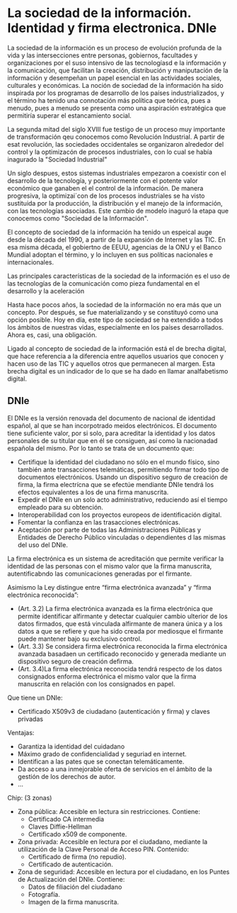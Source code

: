 # La sociedad de la información. Identidad y firma electronica. DNIe

La sociedad de la información es un proceso de evolución profunda de la vida y las intersecciones entre personas, gobiernos, facultades y organizaciones por el suso intensivo de las tecnologíasd e la información y la comunicación, que facilitan la creación, distribución y maniputación de la información y desempeñan un papel esencial en las actividades sociales, culturales y económicas. La noción de sociedad de la información ha sido inspirada por los programas de desarrollo de los países industrializados, y el término ha tenido una connotación más política que teórica, pues a menudo, pues a menudo se presenta como una aspiración estratégica que permitiría superar el estancamiento social. 

La segunda mitad del siglo XVIII fue testigo de un proceso muy importante de transformación qeu conocemos como Revolución Industrial. A partir de esat revolución, las sociedades occidentales se organizaron alrededor del control y la optimizacón de procesos industriales, con lo cual se había inagurado la "Sociedad Industrial"

Un siglo despues, estos sistemas industriales empezaron a coexistir con el desarrollo de la tecnología, y posteriormente con el potente valor económico que ganaben el el control de la información. De manera progresiva, la optimizai´con de los procesos industriales se ha visto sustituida por la producción, la distribución y el manejo de la información, con las tecnologías asociadas. Este cambio de modelo inaguró la etapa que conocemos como "Sociedad de la Información". 

El concepto de sociedad de la información ha tenido un espeical auge desde la década del 1990, a partir de la expansión de Internet y las TIC. En esa misma década, el gobiertno de EEUU, agencias de la ONU y el Banco Mundial adoptan el término, y lo incluyen en sus políticas nacionales e internacionales. 

Las principales características de la sociedad de la información es el uso de las tecnologías de la comunicación como pieza fundamental en el desarrollo y la aceleración

Hasta hace pocos años, la sociedad de la información no era más que un concepto. Por después, se fue materializando y se constituyó como una opción posible. Hoy en día, este tipo de sociedad se ha extendido a todos los ámbitos de nuestras vidas, especialmente en los países desarrollados. Ahora es, casi, una obligación.

Ligado al concepto de sociedad de la información está el de brecha digital, que hace referencia a la diferencia entre aquellos usuarios que conocen y hacen uso de las TIC y aquellos otros que permanecen al margen. Esta brecha digital es un indicador de lo que se ha dado en llamar analfabetismo digital. 



## DNIe
El DNIe es la versión renovada del documento de nacional de identidad español, al que se han incorpotrado meidos electrónicos. El documento tiene suficiente valor, por si solo, para acreditar la identidad y los datos personales de su titular que en él se consiguen, así como la nacionadad  española del mismo. Por lo tanto se trata de un documento que: 
- Certifique la identidad del ciudadano no sólo en el mundo físico, sino también ante transacciones telemáticas, permitiendo firmar todo tipo de documentos electrónicos. Usando un dispositivo seguro de creación de firma, la firma electrícna que se efectúe mendiante DNIe tendrá los efectos equivalentes a los de una firma manuscrita. 
- Expedir el DNIe en un solo acto administrativo, reduciendo así el tiempo empleado para su obtención. 
- Interoperabilidad con los proyectos europeos de identificación digital. 
- Fomentar la confianza en las trasacciones electrónicas. 
- Aceptación por parte de todas las Administraciones Públicas y Entidades de Derecho Público vinculadas o dependientes d las mismas del uso del DNIe. 

La firma electrónica es un sistema de acreditación que permite verificar la identidad de las personas con el mismo valor que la firma manuscrita, autentificabndo las comunicaciones generadas por el firmante. 

Asimismo   la   Ley   distingue   entre   “firma   electrónica   avanzada”   y   “firma   electrónica   reconocida”: 
- (Art. 3.2) La firma electrónica avanzada es la firma electrónica que permite identificar alfirmante y detectar cualquier cambio ulterior de los datos firmados, que está vinculada alfirmante de manera única y a los datos a que se refiere y que ha sido creada por mediosque el firmante puede mantener bajo su exclusivo control.
- (Art. 3.3) Se considera firma electrónica reconocida la firma electrónica avanzada basadaen un certificado reconocido y generada mediante un dispositivo seguro de creación defirma.
- (Art.  3.4)La  firma  electrónica  reconocida  tendrá  respecto  de  los  datos  consignados  enforma   electrónica   el   mismo   valor que la firma manuscrita en relación con los consignados en papel.

Que tiene un DNIe: 

- Certificado X509v3 de ciudadano (autenticación y firma) y claves privadas


Ventajas: 
- Garantiza la identidad del cuidadano
- Máximo grado de confidencialidad y seguriad en internet. 
- Identifican a las pates que se conectan telemáticamente. 
- Da acceso a una inmejorable oferta de servicios en el ámbito de la gestión de los derechos de autor. 
- ...

Chip: (3 zonas)
- Zona pública: Accesible en lectura sin restricciones. Contiene: 
    - Certificado CA intermedia
    - Claves Diffie-Hellman
    - Certificado x509 de componente.
- Zona privada: Accesible en lectura por el ciudadano, mediante la utilización de la Clave Personal de Acceso PIN. Contenido: 
    - Certificado de firma (no repudio). 
    - Certificado de autenticación. 
- Zona de seguridad: Accesible en lectura por el ciudadano, en los Puntes de Actualización del DNIe. Contiene: 
    - Datos de filiación del ciudadano
    - Fotografía. 
    - Imagen de la firma manuscrita. 